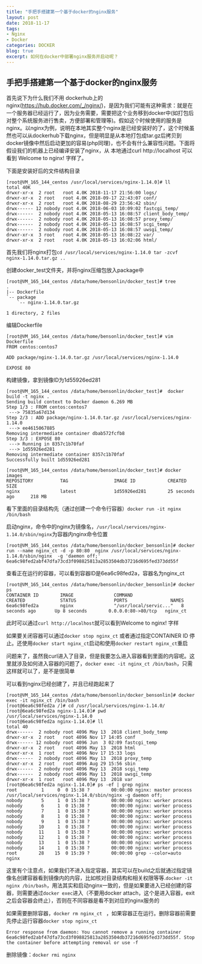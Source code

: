 ```yaml
---
title: "手把手搭建第一个基于docker的nginx服务"
layout: post
date: 2018-11-17
tags:
- Nginx
- Docker
categories: DOCKER
blog: true
excerpt: 如何在docker中部署nginx服务并启动呢？
---
```


## 手把手搭建第一个基于docker的nginx服务

首先说下为什么我们不用 dockerhub上的nginx(https://hub.docker.com/_/nginx/)，是因为我们可能有这种需求：就是在一个服务器已经运行了，因为业务需要，需要把这个业务移到docker中(如打包后对整个系统服务进行售卖，方便部署和管理等)。假如这个时候使用的服务是nginx。以nginx为例，说明在本地其实整个nginx是已经安装好的了，这个时候虽然也可以从dockerhub下载nginx，但是明显是从本地打包成tar.gz后拷贝到docker镜像中然后启动更加的容易(php同理)，也不会有什么兼容性问题。下面将假设我们的机器上已经编译安装了nginx，从 本地通过curl http://localhost 可以看到 Welcome to nginx! 字样了。



下面是安装好后的文件结构目录

```
[root@VM_165_144_centos /usr/local/services/nginx-1.14.0]# ll
total 40K
drwxr-xr-x  2 root   root 4.0K 2018-11-17 21:56:00 logs/
drwxr-xr-x  2 root   root 4.0K 2018-09-17 22:43:07 conf/
drwxr-xr-x  2 root   root 4.0K 2018-08-29 23:56:42 sbin/
drwx------ 12 nobody root 4.0K 2018-06-03 10:09:02 fastcgi_temp/
drwx------  2 nobody root 4.0K 2018-05-13 16:08:57 client_body_temp/
drwx------  2 nobody root 4.0K 2018-05-13 16:08:57 proxy_temp/
drwx------  2 nobody root 4.0K 2018-05-13 16:08:57 scgi_temp/
drwx------  2 nobody root 4.0K 2018-05-13 16:08:57 uwsgi_temp/
drwxr-xr-x  3 root   root 4.0K 2018-05-13 16:08:22 var/
drwxr-xr-x  2 root   root 4.0K 2018-05-13 16:02:06 html/
```



首先我们将nginx打包`cd /usr/local/services/nginx-1.14.0 tar -zcvf nginx-1.14.0.tar.gz ..`

创建docker_test文件夹，并将nginx压缩包放入package中

```
[root@VM_165_144_centos /data/home/bensonlin/docker_test]# tree
.
|-- Dockerfile
`-- package
    `-- nginx-1.14.0.tar.gz

1 directory, 2 files
```

编辑Dockerfile

```
[root@VM_165_144_centos /data/home/bensonlin/docker_test]# vim Dockerfile 
FROM centos:centos7

ADD package/nginx-1.14.0.tar.gz /usr/local/services/nginx-1.14.0

EXPOSE 80
```

构建镜像，拿到镜像ID为1d55926ed281

```
[root@VM_165_144_centos /data/home/bensonlin/docker_test]#  docker build -t nginx .
Sending build context to Docker daemon 6.269 MB
Step 1/3 : FROM centos:centos7
 ---> 75835a67d134
Step 2/3 : ADD package/nginx-1.14.0.tar.gz /usr/local/services/nginx-1.14.0
 ---> ee4615067885
Removing intermediate container dbab572fcfb8
Step 3/3 : EXPOSE 80
 ---> Running in 8357c1b70faf
 ---> 1d55926ed281
Removing intermediate container 8357c1b70faf
Successfully built 1d55926ed281

[root@VM_165_144_centos /data/home/bensonlin/docker_test]# docker images
REPOSITORY          TAG                 IMAGE ID            CREATED             SIZE
nginx               latest              1d55926ed281        25 seconds ago      218 MB

```

看下里面的目录结构先（通过创建一个命令行容器）`docker run -it nginx /bin/bash`



启动nginx，命令中的nginx为镜像名，`/usr/local/services/nginx-1.14.0/sbin/nginx`为容器内nginx命令位置

```
[root@VM_165_144_centos /data/home/bensonlin/docker_bensonlin]# docker run --name nginx_ct -d -p 80:80  nginx /usr/local/services/nginx-1.14.0/sbin/nginx  -g 'daemon off;'
6ea6c98fed2abf47dfa73cd3f098825813a2853504db37216d695fed373dd55f
```

查看正在运行的容器，可以看到容器ID是6ea6c98fed2a，容器名为nginx_ct

```
[root@VM_165_144_centos /data/home/bensonlin/docker_bensonlin]# docker ps
CONTAINER ID        IMAGE               COMMAND                  CREATED             STATUS              PORTS                NAMES
6ea6c98fed2a        nginx               "/usr/local/servic..."   8 seconds ago       Up 8 seconds        0.0.0.0:80->80/tcp   nginx_ct
```

此时可以通过`curl http://localhost`就可以看到Welcome to nginx! 字样

如果要关闭容器可以通过`docker stop nginx_ct` 或者通过指定CONTAINER ID 停止。还使用`docker start nginx_ct`启动和使用`docker restart nginx_ct`重启



问题来了，虽然我curl进入了目录，但是我要怎么进入容器看到里面的内容呢。这里就涉及如何进入容器的问题了，`docker exec -it nginx_ct /bin/bash`，只需这样就可以了，是不是很简单

可以看到nginx已经创建了，并且已经跑起来了

```
[root@VM_165_144_centos /data/home/bensonlin/docker_bensonlin]# docker exec -it nginx_ct /bin/bash
[root@6ea6c98fed2a /]# cd /usr/local/services/nginx-1.14.0/
[root@6ea6c98fed2a nginx-1.14.0]# pwd
/usr/local/services/nginx-1.14.0
[root@6ea6c98fed2a nginx-1.14.0]# ll 
total 40
drwx------  2 nobody root 4096 May 13  2018 client_body_temp
drwxr-xr-x  2 root   root 4096 Nov 17 14:05 conf
drwx------ 12 nobody root 4096 Jun  3 02:09 fastcgi_temp
drwxr-xr-x  2 root   root 4096 May 13  2018 html
drwxr-xr-x  1 root   root 4096 Nov 17 15:33 logs
drwx------  2 nobody root 4096 May 13  2018 proxy_temp
drwxr-xr-x  2 root   root 4096 Aug 29 15:56 sbin
drwx------  2 nobody root 4096 May 13  2018 scgi_temp
drwx------  2 nobody root 4096 May 13  2018 uwsgi_temp
drwxr-xr-x  1 root   root 4096 May 13  2018 var
[root@6ea6c98fed2a nginx-1.14.0]# ps -ef | grep nginx
root         1     0  0 15:38 ?        00:00:00 nginx: master process /usr/local/services/nginx-1.14.0/sbin/nginx -g daemon off;
nobody       5     1  0 15:38 ?        00:00:00 nginx: worker process
nobody       6     1  0 15:38 ?        00:00:00 nginx: worker process
nobody       7     1  0 15:38 ?        00:00:00 nginx: worker process
nobody       8     1  0 15:38 ?        00:00:00 nginx: worker process
nobody       9     1  0 15:38 ?        00:00:00 nginx: worker process
nobody      10     1  0 15:38 ?        00:00:00 nginx: worker process
nobody      11     1  0 15:38 ?        00:00:00 nginx: worker process
nobody      12     1  0 15:38 ?        00:00:00 nginx: worker process
nobody      13     1  0 15:38 ?        00:00:00 nginx: worker process
nobody      14     1  0 15:38 ?        00:00:00 nginx: worker process
root        28    15  0 15:39 ?        00:00:00 grep --color=auto nginx
```



这里有个注意点，如果我们不进入指定容器，其实可以在build之后就通过指定镜像名创建容器看到镜像内的内容，比如核对目录结构和相关权限等等.`docker -it nginx /bin/bash`，用法其实和启动nginx一致的，但是如果要进入已经创建的容器，则需要通过`docker exec`进入（不要用docker attach，这个是进入容器，exit之后会容器会终止），否则在不同容器是看不到对应的nginx服务的

如果需要删除容器，`docker rm nginx_ct `  ，如果容器正在运行。删除容器前需要先停止运行容器`docker stop nginx_ct`

```
Error response from daemon: You cannot remove a running container 6ea6c98fed2abf47dfa73cd3f098825813a2853504db37216d695fed373dd55f. Stop the container before attempting removal or use -f
```

删除镜像：`docker rmi nginx`